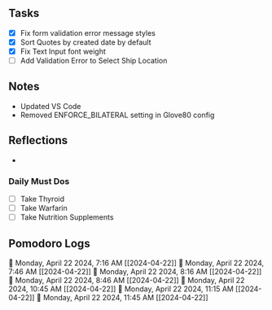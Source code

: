 ## Tasks

- [x] Fix form validation error message styles
- [x] Sort Quotes by created date by default
- [x] Fix Text Input font weight
- [ ] Add Validation Error to Select Ship Location

## Notes

-  Updated VS Code
- Removed ENFORCE_BILATERAL setting in Glove80 config

## Reflections

- 

### Daily Must Dos

- [ ] Take Thyroid
- [ ] Take Warfarin
- [ ] Take Nutrition Supplements

## Pomodoro Logs


🍅 Monday, April 22 2024, 7:16 AM [[2024-04-22]]
🍅 Monday, April 22 2024, 7:46 AM [[2024-04-22]]
🍅 Monday, April 22 2024, 8:16 AM [[2024-04-22]]
🍅 Monday, April 22 2024, 8:46 AM [[2024-04-22]]🍅 Monday, April 22 2024, 10:45 AM [[2024-04-22]]🍅 Monday, April 22 2024, 11:15 AM [[2024-04-22]]🍅 Monday, April 22 2024, 11:45 AM [[2024-04-22]]